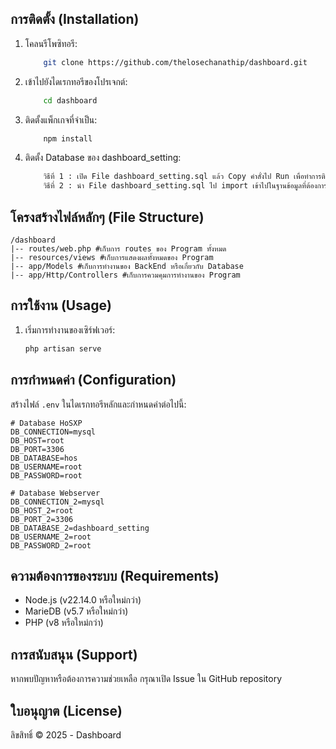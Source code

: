 ## การติดตั้ง (Installation)

1. โคลนรีโพซิทอรี:
    ```bash
        git clone https://github.com/thelosechanathip/dashboard.git
    ```

2. เข้าไปยังไดเรกทอรีของโปรเจกต์:
    ```bash
        cd dashboard
    ```

3. ติดตั้งแพ็กเกจที่จำเป็น:
    ```bash
        npm install
    ```

4. ติดตั้ง Database ของ dashboard_setting:
    ```bash
        วิธีที่ 1 : เปิด File dashboard_setting.sql แล้ว Copy คำสั่งไป Run เพื่อทำการติดตั้ง Database ของ dashboard_setting
        วิธีที่ 2 : นำ File dashboard_setting.sql ไป import เข้าไปในฐานข้อมูลที่ต้องการใช้งาน Database ของ dashboard_setting

    ```

## โครงสร้างไฟล์หลักๆ (File Structure)

```
/dashboard
|-- routes/web.php #เก็บการ routes ของ Program ทั้งหมด
|-- resources/views #เก็บการแสดงผลทั้งหมดของ Program
|-- app/Models #เก็บการทำงานของ BackEnd หรือเกี่ยวกับ Database
|-- app/Http/Controllers #เก็บการควมคุมการทำงานของ Program
```

## การใช้งาน (Usage)

1. เริ่มการทำงานของเซิร์ฟเวอร์:
   ```bash
   php artisan serve
   ```

## การกำหนดค่า (Configuration)

สร้างไฟล์ `.env` ในไดเรกทอรีหลักและกำหนดค่าต่อไปนี้:

```
# Database HoSXP
DB_CONNECTION=mysql
DB_HOST=root
DB_PORT=3306
DB_DATABASE=hos
DB_USERNAME=root
DB_PASSWORD=root

# Database Webserver
DB_CONNECTION_2=mysql
DB_HOST_2=root
DB_PORT_2=3306
DB_DATABASE_2=dashboard_setting
DB_USERNAME_2=root
DB_PASSWORD_2=root
```

## ความต้องการของระบบ (Requirements)

- Node.js (v22.14.0 หรือใหม่กว่า)
- MarieDB (v5.7 หรือใหม่กว่า)
- PHP (v8 หรือใหม่กว่า)

## การสนับสนุน (Support)

หากพบปัญหาหรือต้องการความช่วยเหลือ กรุณาเปิด Issue ใน GitHub repository

## ใบอนุญาต (License)

ลิขสิทธิ์ © 2025 - Dashboard